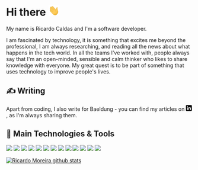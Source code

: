 # Hi there <img src="https://raw.githubusercontent.com/ricardomoreirab/ricardomoreirab/master/wave.gif" width="30px">

My name is Ricardo Caldas and I'm a software developer.

I am fascinated by technology, it is something that excites me beyond the professional, I am always researching, and reading all the news about what happens in the tech world. In all the teams I've worked with, people always say that I'm an open-minded, sensible and calm thinker who likes to share knowledge with everyone. My great quest is to be part of something that uses technology to improve people's lives.

## &#x270d; Writing

Apart from coding, I also write for Baeldung - you can find my articles on [![LinkedIn][3.2]][3], as I'm always sharing them.

## 🔧 Main Technologies & Tools
![](https://img.shields.io/badge/OS-Linux-informational?style=flat&logo=linux&logoColor=white&color=2bbc8a)
![](https://img.shields.io/badge/OS-Windows-informational?style=flat&logo=windows&logoColor=white&color=2bbc8a)
![](https://img.shields.io/badge/Editor-IntelliJ_IDEA-informational?style=flat&logo=intellij-idea&logoColor=white&color=2bbc8a)
![](https://img.shields.io/badge/Language-JavaScript-informational?style=flat&logo=javascript&logoColor=white&color=2bbc8a)
![](https://img.shields.io/badge/Language-Java-informational?style=flat&logo=java&logoColor=white&color=2bbc8a)
![](https://img.shields.io/badge/Language-Kotlin-informational?style=flat&logo=kotlin&logoColor=white&color=2bbc8a)
![](https://img.shields.io/badge/Framework-Spring-informational?style=flat&logo=spring&logoColor=white&color=2bbc8a)
![](https://img.shields.io/badge/Framework-Quarkus-informational?style=flat&logo=quarkus&logoColor=white&color=2bbc8a)
![](https://img.shields.io/badge/Tools-Docker-informational?style=flat&logo=docker&logoColor=white&color=2bbc8a)
![](https://img.shields.io/badge/Tools-Gradle-informational?style=flat&logo=gradle&logoColor=white&color=2bbc8a)
![](https://img.shields.io/badge/Cloud-Amazon_Web_Services-informational?style=flat&logo=amazon&logoColor=white&color=2bbc8a)
![](https://img.shields.io/badge/Database-MongoDB-informational?style=flat&logo=mongodb&logoColor=white&color=2bbc8a)
![](https://img.shields.io/badge/Database-MySQL-informational?style=flat&logo=mysql&logoColor=white&color=2bbc8a)



[![Ricardo Moreira github stats](https://github-readme-stats.vercel.app/api?username=ricardomoreirab&hide=issues,stars&count_private=trueshow_icons=true&theme=dark)](https://github.com/anuraghazra/github-readme-stats)


[3.2]: https://raw.githubusercontent.com/ricardomoreirab/ricardomoreirab/master/linkedin-3-16.png (LinkedIn)
[3]: https://www.linkedin.com/in/ricardombc/
